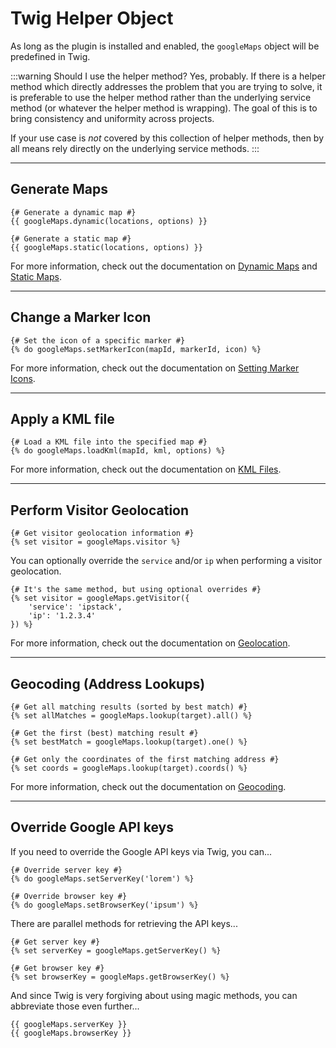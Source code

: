 # Twig Helper Object

As long as the plugin is installed and enabled, the `googleMaps` object will be predefined in Twig.

:::warning Should I use the helper method?
Yes, probably. If there is a helper method which directly addresses the problem that you are trying to solve, it is preferable to use the helper method rather than the underlying service method (or whatever the helper method is wrapping). The goal of this is to bring consistency and uniformity across projects.

If your use case is _not_ covered by this collection of helper methods, then by all means rely directly on the underlying service methods.
:::

---

## Generate Maps

```twig
{# Generate a dynamic map #}
{{ googleMaps.dynamic(locations, options) }}

{# Generate a static map #}
{{ googleMaps.static(locations, options) }}
```

For more information, check out the documentation on [Dynamic Maps](/maps/dynamic/) and [Static Maps](/maps/static/).

---

## Change a Marker Icon

```twig
{# Set the icon of a specific marker #}
{% do googleMaps.setMarkerIcon(mapId, markerId, icon) %}
```

For more information, check out the documentation on [Setting Marker Icons](/guides/setting-marker-icons/#change-a-marker-icon).

---

## Apply a KML file

```twig
{# Load a KML file into the specified map #}
{% do googleMaps.loadKml(mapId, kml, options) %}
```

For more information, check out the documentation on [KML Files](/guides/kml-files/).

---

## Perform Visitor Geolocation

```twig
{# Get visitor geolocation information #}
{% set visitor = googleMaps.visitor %}
```

You can optionally override the `service` and/or `ip` when performing a visitor geolocation.

```twig
{# It's the same method, but using optional overrides #}
{% set visitor = googleMaps.getVisitor({
    'service': 'ipstack',
    'ip': '1.2.3.4'
}) %}
```

For more information, check out the documentation on [Geolocation](/geolocation/).

---

## Geocoding (Address Lookups)

```twig
{# Get all matching results (sorted by best match) #}
{% set allMatches = googleMaps.lookup(target).all() %}

{# Get the first (best) matching result #}
{% set bestMatch = googleMaps.lookup(target).one() %}

{# Get only the coordinates of the first matching address #}
{% set coords = googleMaps.lookup(target).coords() %}
```

For more information, check out the documentation on [Geocoding](/geocoding/).

---

## Override Google API keys

If you need to override the Google API keys via Twig, you can...

```twig
{# Override server key #}
{% do googleMaps.setServerKey('lorem') %}

{# Override browser key #}
{% do googleMaps.setBrowserKey('ipsum') %}
```

There are parallel methods for retrieving the API keys...

```twig
{# Get server key #}
{% set serverKey = googleMaps.getServerKey() %}

{# Get browser key #}
{% set browserKey = googleMaps.getBrowserKey() %}
```

And since Twig is very forgiving about using magic methods, you can abbreviate those even further...

```twig
{{ googleMaps.serverKey }}
{{ googleMaps.browserKey }}
```

